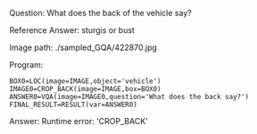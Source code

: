 Question: What does the back of the vehicle say?

Reference Answer: sturgis or bust

Image path: ./sampled_GQA/422870.jpg

Program:

```
BOX0=LOC(image=IMAGE,object='vehicle')
IMAGE0=CROP_BACK(image=IMAGE,box=BOX0)
ANSWER0=VQA(image=IMAGE0,question='What does the back say?')
FINAL_RESULT=RESULT(var=ANSWER0)
```
Answer: Runtime error: 'CROP_BACK'

